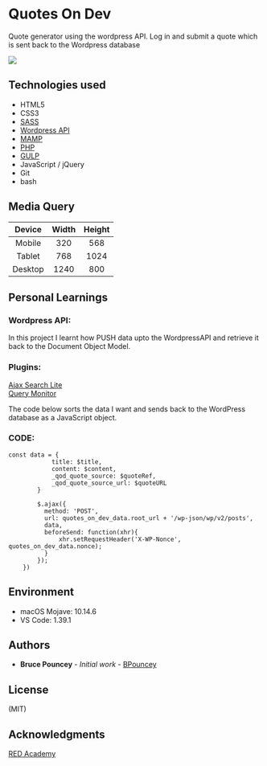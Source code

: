 # Quotes On Dev
Quote generator using the wordpress API. Log in and submit a quote which is sent back to the Wordpress database<br>

![](/themes/quotes/readme-images/quotes-gif.gif)

## Technologies used
* HTML5
* CSS3
* [SASS](https://sass-lang.com/)
* [Wordpress API](https://wordpress.com/)
* [MAMP](https://www.mamp.info/en/)
* [PHP](https://www.php.net/)
* [GULP](https://gulpjs.com/docs/en/getting-started/quick-start) 
* JavaScript / jQuery
* Git
* bash

## Media Query 

| Device      | Width         | Height        | 
|:-----------:|:-------------:|:-------------:|
| Mobile      | 320           | 568           |  
| Tablet      | 768           | 1024          |             
| Desktop     | 1240          | 800           |    


## Personal Learnings

### Wordpress API:
In this project I learnt how PUSH data upto the WordpressAPI and retrieve it back to the Document Object Model.

### Plugins:
[Ajax Search Lite](https://wordpress.org/plugins/ajax-search-lite/)<br>
[Query Monitor](https://en-ca.wordpress.org/plugins/query-monitor/)<br>

The code below sorts the data I want and sends back to the WordPress database as a JavaScript object.

### CODE:
```
const data = {
            title: $title,
            content: $content,
            _qod_quote_source: $quoteRef,
            _qod_quote_source_url: $quoteURL
        }

        $.ajax({
          method: 'POST',
          url: quotes_on_dev_data.root_url + '/wp-json/wp/v2/posts',
          data, 
          beforeSend: function(xhr){
              xhr.setRequestHeader('X-WP-Nonce', quotes_on_dev_data.nonce);
          }
        });
    })

```

## Environment
* macOS Mojave: 10.14.6
* VS Code: 1.39.1

## Authors
* **Bruce Pouncey** - *Initial work* - [BPouncey](https://github.com/BPouncey)

## License
(MIT)

## Acknowledgments
[RED Academy](https://github.com/redacademy)


